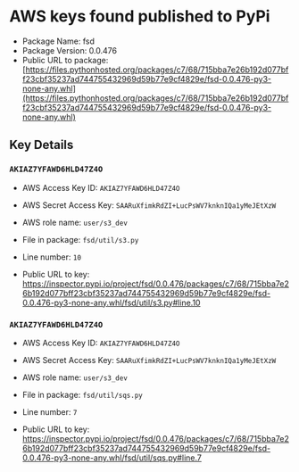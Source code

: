 # AWS keys found published to PyPi

* Package Name: fsd
* Package Version: 0.0.476
* Public URL to package: [https://files.pythonhosted.org/packages/c7/68/715bba7e26b192d077bff23cbf35237ad744755432969d59b77e9cf4829e/fsd-0.0.476-py3-none-any.whl](https://files.pythonhosted.org/packages/c7/68/715bba7e26b192d077bff23cbf35237ad744755432969d59b77e9cf4829e/fsd-0.0.476-py3-none-any.whl)

## Key Details

### `AKIAZ7YFAWD6HLD47Z4O`

* AWS Access Key ID: `AKIAZ7YFAWD6HLD47Z4O`
* AWS Secret Access Key: `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` 
* AWS role name: `user/s3_dev`
* File in package: `fsd/util/s3.py`
* Line number: `10`

* Public URL to key: https://inspector.pypi.io/project/fsd/0.0.476/packages/c7/68/715bba7e26b192d077bff23cbf35237ad744755432969d59b77e9cf4829e/fsd-0.0.476-py3-none-any.whl/fsd/util/s3.py#line.10



### `AKIAZ7YFAWD6HLD47Z4O`

* AWS Access Key ID: `AKIAZ7YFAWD6HLD47Z4O`
* AWS Secret Access Key: `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` 
* AWS role name: `user/s3_dev`
* File in package: `fsd/util/sqs.py`
* Line number: `7`

* Public URL to key: https://inspector.pypi.io/project/fsd/0.0.476/packages/c7/68/715bba7e26b192d077bff23cbf35237ad744755432969d59b77e9cf4829e/fsd-0.0.476-py3-none-any.whl/fsd/util/sqs.py#line.7


